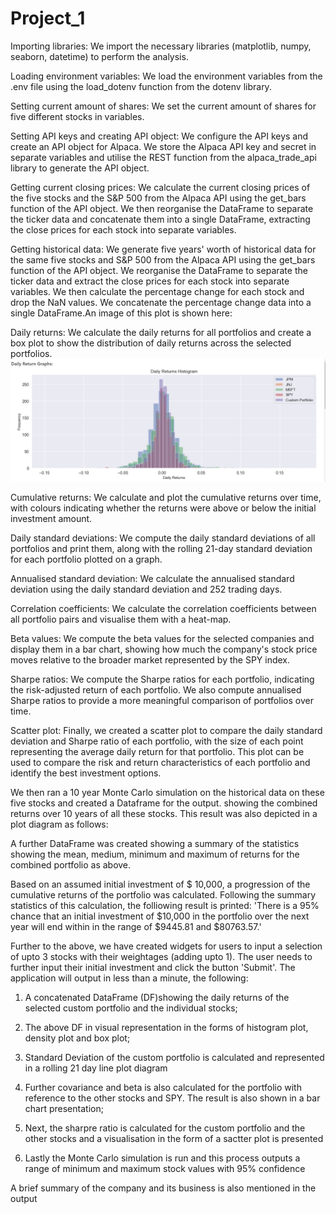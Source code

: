# Project_1

Importing libraries: We import the necessary libraries (matplotlib, numpy, seaborn, datetime) to
perform the analysis.

Loading environment variables: We load the environment variables from the .env file using the
load_dotenv function from the dotenv library.

Setting current amount of shares: We set the current amount of shares for five different stocks
in variables.

Setting API keys and creating API object: We configure the API keys and create an API object
for Alpaca. We store the Alpaca API key and secret in separate variables and utilise the REST
function from the alpaca_trade_api library to generate the API object.

Getting current closing prices: We calculate the current closing prices of the five stocks and
the S&P 500 from the Alpaca API using the get_bars function of the API object. We then
reorganise the DataFrame to separate the ticker data and concatenate them into a single
DataFrame, extracting the close prices for each stock into separate variables.

Getting historical data: We generate five years' worth of historical data for the same five stocks
and S&P 500 from the Alpaca API using the get_bars function of the API object. We reorganise
the DataFrame to separate the ticker data and extract the close prices for each stock into
separate variables. We then calculate the percentage change for each stock and drop the NaN
values. We concatenate the percentage change data into a single DataFrame.An image of this plot is shown here:

Daily returns: We calculate the daily returns for all portfolios and create a box plot to show the 
distribution of daily returns across the selected portfolios.
![Histogram](images/histogram.png)

Cumulative returns: We calculate and plot the cumulative returns over time, with colours 
indicating whether the returns were above or below the initial investment amount.

Daily standard deviations: We compute the daily standard deviations of all portfolios and print 
them, along with the rolling 21-day standard deviation for each portfolio plotted on a graph.

Annualised standard deviation: We calculate the annualised standard deviation using the daily
standard deviation and 252 trading days.

Correlation coefficients: We calculate the correlation coefficients between all portfolio pairs and
visualise them with a heat-map.

Beta values: We compute the beta values for the selected companies and display them in a bar
chart, showing how much the company's stock price moves relative to the broader market
represented by the SPY index.

Sharpe ratios: We compute the Sharpe ratios for each portfolio, indicating the risk-adjusted
return of each portfolio. We also compute annualised Sharpe ratios to provide a more
meaningful comparison of portfolios over time.

Scatter plot: Finally, we created a scatter plot to compare the daily standard 
deviation and Sharpe ratio of each portfolio, with the size of each point 
representing the average daily return for that portfolio. This plot can be used to 
compare the risk and return characteristics of each portfolio and identify the best 
investment options.

We then ran a 10 year Monte Carlo simulation on the historical data on these 
five stocks and created a Dataframe for the output. showing the combined 
returns over 10 years of all these stocks. This result was also depicted in a plot 
diagram as follows: 

A further DataFrame was created showing a summary of the statistics showing the 
mean, medium, minimum and maximum of returns for the combined portfolio as 
above.

Based on an assumed initial investment of $ 10,000, a progression of the cumulative 
returns of the portfolio was calculated. Following the summary statistics of this 
calculation, the folliowing result is printed: 'There is a 95% chance that an initial 
investment of $10,000 in the portfolio over the next year will end within in the range 
of $9445.81 and $80763.57.'

Further to the above, we have created widgets for users to input a selection of upto 3 
stocks with their weightages (adding upto 1). The user needs to further input their initial 
investment and click the button 'Submit'. The application will output in less than a 
minute, the following:

1) A concatenated DataFrame (DF)showing the daily returns of the selected custom 
portfolio and the individual stocks;

2) The above DF in visual representation in the forms of histogram plot, density plot 
and box plot;

3) Standard Deviation of the custom portfolio is calculated and represented in a 
rolling 21 day line plot diagram

4) Further covariance and beta is also calculated for the portfolio with reference to the other stocks and SPY.
The result is also shown in a bar chart presentation;

5) Next, the sharpre ratio is calculated for the custom portfolio and the other stocks and a visualisation in
the form of a sactter plot is presented

6) Lastly the Monte Carlo simulation is run and this process outputs a range of minimum and maximum
stock values with 95% confidence

A brief summary of the company and its business is also mentioned in the output

